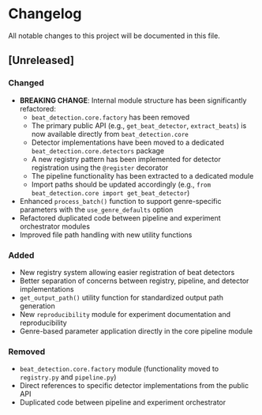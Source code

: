 # Changelog

All notable changes to this project will be documented in this file.

## [Unreleased]

### Changed
- **BREAKING CHANGE**: Internal module structure has been significantly refactored:
  - `beat_detection.core.factory` has been removed
  - The primary public API (e.g., `get_beat_detector`, `extract_beats`) is now available directly from `beat_detection.core`
  - Detector implementations have been moved to a dedicated `beat_detection.core.detectors` package
  - A new registry pattern has been implemented for detector registration using the `@register` decorator
  - The pipeline functionality has been extracted to a dedicated module
  - Import paths should be updated accordingly (e.g., `from beat_detection.core import get_beat_detector`)
- Enhanced `process_batch()` function to support genre-specific parameters with the `use_genre_defaults` option
- Refactored duplicated code between pipeline and experiment orchestrator modules
- Improved file path handling with new utility functions

### Added
- New registry system allowing easier registration of beat detectors
- Better separation of concerns between registry, pipeline, and detector implementations
- `get_output_path()` utility function for standardized output path generation
- New `reproducibility` module for experiment documentation and reproducibility
- Genre-based parameter application directly in the core pipeline module

### Removed
- `beat_detection.core.factory` module (functionality moved to `registry.py` and `pipeline.py`)
- Direct references to specific detector implementations from the public API
- Duplicated code between pipeline and experiment orchestrator 
